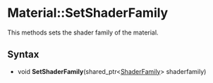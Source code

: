 # Material::SetShaderFamily

This methods sets the shader family of the material.

## Syntax

- void **SetShaderFamily**(shared_ptr<[ShaderFamily](ShaderFamily.md)\> shaderfamily)

